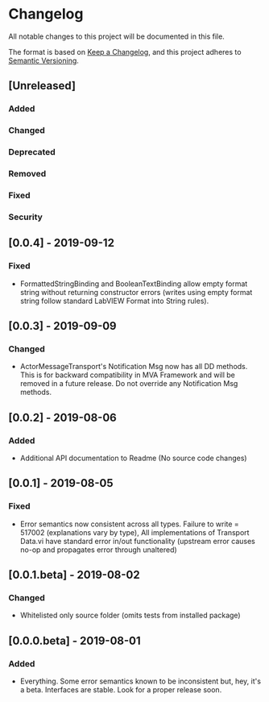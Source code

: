 # Changelog
All notable changes to this project will be documented in this file.

The format is based on [Keep a Changelog](https://keepachangelog.com/en/1.0.0/),
and this project adheres to [Semantic Versioning](https://semver.org/spec/v2.0.0.html).

## [Unreleased]
### Added
### Changed
### Deprecated
### Removed
### Fixed
### Security

## [0.0.4] - 2019-09-12
### Fixed
- FormattedStringBinding and BooleanTextBinding allow empty format string without returning constructor errors (writes using empty format string follow standard LabVIEW Format into String rules).

## [0.0.3] - 2019-09-09
### Changed
- ActorMessageTransport's Notification Msg now has all DD methods. This is for backward compatibility in MVA Framework and will be removed in a future release. Do not override any Notification Msg methods.

## [0.0.2] - 2019-08-06
### Added
- Additional API documentation to Readme (No source code changes)

## [0.0.1] - 2019-08-05
### Fixed
- Error semantics now consistent across all types. Failure to write = 517002 (explanations vary by type), All implementations of Transport Data.vi have standard error in/out functionality (upstream error causes no-op and propagates error through unaltered)

## [0.0.1.beta] - 2019-08-02
### Changed
- Whitelisted only source folder (omits tests from installed package)

## [0.0.0.beta] - 2019-08-01
### Added
- Everything. Some error semantics known to be inconsistent but, hey, it's a beta. Interfaces are stable. Look for a proper release soon.